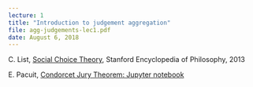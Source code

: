 ```yaml
---
lecture: 1
title: "Introduction to judgement aggregation"
file: agg-judgements-lec1.pdf
date: August 6, 2018
---
```


C. List, [Social Choice Theory](https://plato.stanford.edu/entries/social-choice/), Stanford Encyclopedia of Philosophy, 2013

 
E. Pacuit,  [Condorcet Jury Theorem: Jupyter notebook](http://docs.pacuit.org/courses/esslli2018/aggregation/CJT.ipynb)</a>


